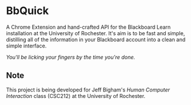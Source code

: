 BbQuick
=======

A Chrome Extension and hand-crafted API for the Blackboard Learn installation
at the University of Rochester. It's aim is to be fast and simple, distilling
all of the information in your Blackboard account into a clean and simple
interface.

*You'll be licking your fingers by the time you're done.*

Note
----

This project is being developed for Jeff Bigham's *Human Computer Interaction*
class (CSC212) at the University of Rochester.